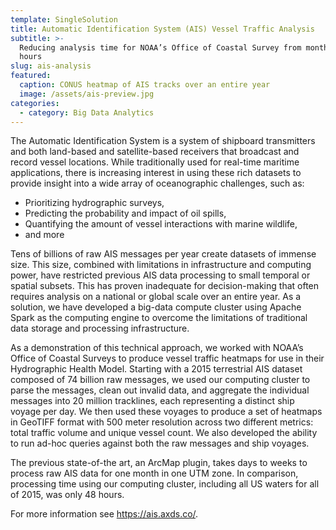 ```yaml
---
template: SingleSolution
title: Automatic Identification System (AIS) Vessel Traffic Analysis
subtitle: >-
  Reducing analysis time for NOAA’s Office of Coastal Survey from months to
  hours
slug: ais-analysis
featured:
  caption: CONUS heatmap of AIS tracks over an entire year
  image: /assets/ais-preview.jpg
categories:
  - category: Big Data Analytics
---
```

The Automatic Identification System is a system of shipboard transmitters and both land-based and satellite-based receivers that broadcast and record vessel locations. While traditionally used for real-time maritime applications, there is increasing interest in using these rich datasets to provide insight into a wide array of oceanographic challenges, such as:

* Prioritizing hydrographic surveys,
* Predicting the probability and impact of oil spills, 
* Quantifying the amount of vessel interactions with marine wildlife,
* and more

Tens of billions of raw AIS messages per year create datasets of immense size. This size, combined with limitations in infrastructure and computing power, have restricted previous AIS data processing to small temporal or spatial subsets. This has proven inadequate for decision-making that often requires analysis on a national or global scale over an entire year. As a solution, we have developed a big-data compute cluster using Apache Spark as the computing engine to overcome the limitations of traditional data storage and processing infrastructure.

As a demonstration of this technical approach, we worked with NOAA’s Office of Coastal Surveys to produce vessel traffic heatmaps for use in their Hydrographic Health Model. Starting with a 2015 terrestrial AIS dataset composed of 74 billion raw messages, we used our computing cluster to parse the messages, clean out invalid data, and aggregate the individual messages into 20 million tracklines, each representing a distinct ship voyage per day. We then used these voyages to produce a set of heatmaps in GeoTIFF format with 500 meter resolution across two different metrics: total traffic volume and unique vessel count. We also developed the ability to run ad-hoc queries against both the raw messages and ship voyages.

The previous state-of-the art, an ArcMap plugin, takes days to weeks to process raw AIS data for one month in one UTM zone. In comparison, processing time using our computing cluster, including all US waters for all of 2015, was only 48 hours.

For more information see https://ais.axds.co/.
